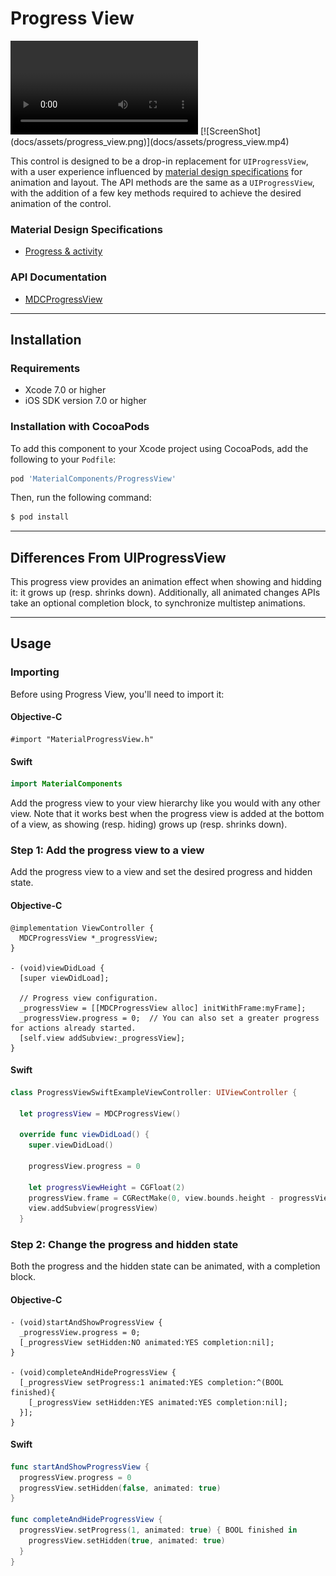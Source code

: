 # Progress View

<div class="ios-animation right" markdown="1">
  <video src="docs/assets/progress_view.mp4" autoplay loop></video>
  [![ScreenShot](docs/assets/progress_view.png)](docs/assets/progress_view.mp4)
</div>

This control is designed to be a drop-in replacement for `UIProgressView`, with a user experience
influenced by [material design specifications](https://material.google.com/components/progress-activity.html#)
for animation and layout. The API methods are the same as a `UIProgressView`, with the addition of a
few key methods required to achieve the desired animation of the control.
<!--{: .intro }-->

### Material Design Specifications

<ul class="icon-list">
  <li class="icon-link"><a href="https://material.google.com/components/progress-activity.html">Progress & activity</a></li>
</ul>

### API Documentation

<ul class="icon-list">
  <li class="icon-link"><a href="https://material-ext.appspot.com/mdc-ios-preview/components/ProgressView/apidocs/Classes/MDCProgressView.html">MDCProgressView</a></li>
</ul>

- - -

## Installation

### Requirements

- Xcode 7.0 or higher
- iOS SDK version 7.0 or higher

### Installation with CocoaPods

To add this component to your Xcode project using CocoaPods, add the following to your `Podfile`:

~~~ bash
pod 'MaterialComponents/ProgressView'
~~~

Then, run the following command:

~~~ bash
$ pod install
~~~

- - -

## Differences From UIProgressView

This progress view provides an animation effect when showing and hidding it: it grows up (resp.
shrinks down). Additionally, all animated changes APIs take an optional completion block, to
synchronize multistep animations.

- - -

## Usage

### Importing

Before using Progress View, you'll need to import it:

<!--<div class="material-code-render" markdown="1">-->
#### Objective-C

~~~ objc
#import "MaterialProgressView.h"
~~~

#### Swift
~~~ swift
import MaterialComponents
~~~
<!--</div>-->

Add the progress view to your view hierarchy like you would with any other view. Note that it works
best when the progress view is added at the bottom of a view, as showing (resp. hiding) grows up
(resp. shrinks down).

### Step 1: Add the progress view to a view

Add the progress view to a view and set the desired progress and hidden state.

<!--<div class="material-code-render" markdown="1">-->
#### Objective-C

~~~ objc
@implementation ViewController {
  MDCProgressView *_progressView;
}

- (void)viewDidLoad {
  [super viewDidLoad];

  // Progress view configuration.
  _progressView = [[MDCProgressView alloc] initWithFrame:myFrame];
  _progressView.progress = 0;  // You can also set a greater progress for actions already started.
  [self.view addSubview:_progressView];
}

~~~

#### Swift

~~~ swift
class ProgressViewSwiftExampleViewController: UIViewController {

  let progressView = MDCProgressView()

  override func viewDidLoad() {
    super.viewDidLoad()

    progressView.progress = 0

    let progressViewHeight = CGFloat(2)
    progressView.frame = CGRectMake(0, view.bounds.height - progressViewHeight, view.bounds.width, progressViewHeight);
    view.addSubview(progressView)
  }

~~~
<!--</div>-->

### Step 2: Change the progress and hidden state

Both the progress and the hidden state can be animated, with a completion block.

<!--<div class="material-code-render" markdown="1">-->
#### Objective-C

~~~ objc
- (void)startAndShowProgressView {
  _progressView.progress = 0;
  [_progressView setHidden:NO animated:YES completion:nil];
}

- (void)completeAndHideProgressView {
  [_progressView setProgress:1 animated:YES completion:^(BOOL finished){
    [_progressView setHidden:YES animated:YES completion:nil];
  }];
}
~~~

#### Swift

~~~ swift
func startAndShowProgressView {
  progressView.progress = 0
  progressView.setHidden(false, animated: true)
}

func completeAndHideProgressView {
  progressView.setProgress(1, animated: true) { BOOL finished in
    progressView.setHidden(true, animated: true)
  }
}
~~~

<!--</div>-->

